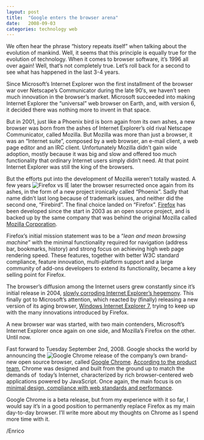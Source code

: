 ```yaml
---
layout: post
title:  "Google enters the browser arena"
date:   2008-09-03
categories: technology web
---
```


We often hear the phrase “history repeats itself” when talking about the evolution of mankind. Well, it seems that this principle is equally true for the evolution of technology. When it comes to browser software, it’s 1996 all over again! Well, that’s not completely true. Let’s roll back for a second to see what has happened in the last 3-4 years.

Since Microsoft’s Internet Explorer won the first installment of the browser war over Netscape’s Communicator during the late 90′s, we haven’t seen much innovation in the browser’s market. Microsoft succeeded into making Internet Explorer the “universal” web browser on Earth, and, with version 6, it decided there was nothing more to invent in that space.

But in 2001, just like a Phoenix bird is born again from its own ashes, a new browser was born from the ashes of Internet Explorer’s old rival Netscape Communicator, called Mozilla. But Mozilla was more than just a browser, it was an “Internet suite”, composed by a web browser, an e-mail client, a web page editor and an IRC client. Unfortunately Mozilla didn’t gain wide adoption, mostly because it was big and slow and offered too much functionality that ordinary Internet users simply didn’t need. At that point Internet Explorer was still the king of the browsers.

But the efforts put into the development of Mozilla weren’t totally wasted. A few years <img alt="Firefox vs IE" src="http://megakemp.files.wordpress.com/2008/09/firefox-vs-ie-thumb.jpg?w=124&h=120" class="article" /> later the browser resurrected once again from its ashes, in the form of a new project ironically called “Phoenix”. Sadly that name didn’t last long because of trademark issues, and neither did the second one, “Firebird”. The final choice landed on “Firefox”. [Firefox][1] has been developed since the start in 2003 as an open source project, and is backed up by the same company that was behind the original Mozilla called [Mozilla Corporation][2].

Firefox’s initial mission statement was to be a “_lean and mean browsing machine_” with the minimal functionality required for navigation (address bar, bookmarks, history) and strong focus on achieving high web page rendering speed. These features, together with better W3C standard compliance, feature innovation, multi-platform support and a large community of add-ons developers to extend its functionality, became a key selling point for Firefox.

The browser’s diffusion among the Internet users grew constantly since it’s initial release in 2004, [slowly corroding Internet Explorer’s hegemony][3]. This finally got to Microsoft’s attention, which reacted by (finally) releasing a new version of its aging browser, [Windows Internet Explorer 7][4], trying to keep up with the many innovations introduced by Firefox.

A new browser war was started, with two main contenders, Microsoft’s Internet Explorer once again on one side, and Mozilla’s Firefox on the other. Until now.

Fast forward to Tuesday September 2nd, 2008. Google shocks the world by announcing the <img alt="Google Chrome" src="http://megakemp.files.wordpress.com/2008/09/googlechromelogo-thumb.jpg?w=104&h=99" class="article" /> release of the company’s own brand-new open source browser, called [Google Chrome][5]. [According to the product team][6], Chrome was designed and built from the ground up to match the demands of  today’s Internet, characterized by rich browser-centered web applications powered by JavaScript. Once again, the main focus is on [minimal design, compliance with web standards and performance][7].

Google Chrome is a beta release, but from my experience with it so far, I would say it’s in a good position to permanently replace Firefox as my main day-to-day browser. I’ll write more about my thoughts on Chrome as I spend more time with it.

/Enrico

[1]: http://www.mozilla-europe.org/en/firefox/
[2]: http://www.mozilla.org
[3]: http://www.w3counter.com/globalstats.php
[4]: http://www.microsoft.com/windows/products/winfamily/ie/default.mspx
[5]: http://www.google.com/chrome
[6]: http://googleblog.blogspot.se/2008/09/fresh-take-on-browser.html
[7]: https://www.google.com/chrome/browser/features.html
